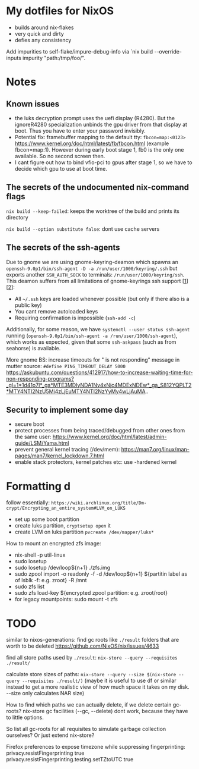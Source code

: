# My dotfiles for NixOS

- builds around nix-flakes
- very quick and dirty
- defies any consistency

Add impurities to self-flake/impure-debug-info via `nix build --override-inputs impurity "path:/tmp/foo/".

# Notes

## Known issues

- the luks decryption prompt uses the uefi display (R4280). But the ignoreR4280 specialization unbinds the gpu driver from that display at boot. Thus you have to enter your password invisibly.
- Potential fix: framebuffer mapping to the default tty: `fbcon=map:<0123>` https://www.kernel.org/doc/html/latest/fb/fbcon.html (example fbcon=map:1). However during early boot stage 1, fb0 is the only one available. So no second screen then.
- I cant figure out how to bind vfio-pci to gpus after stage 1, so we have to decide which gpu to use at boot time.

## The secrets of the undocumented nix-command flags

`nix build --keep-failed`: keeps the worktree of the build and prints its directory

`nix build --option substitute false`: dont use cache servers

## The secrets of the ssh-agents

Due to gnome we are using gnome-keyring-deamon which spawns an `openssh-9.0p1/bin/ssh-agent -D -a /run/user/1000/keyring/.ssh` but exports another `SSH_AUTH_SOCK` to terminals: `/run/user/1000/keyring/ssh`. This deamon suffers from all limitations of gnome-keyrings ssh support [[1](https://wiki.gnome.org/Projects/GnomeKeyring/Ssh)] [[2](https://wiki.gnome.org/Projects/GnomeKeyring/Goals#SSH_Agent)]:

- All `~/.ssh` keys are loaded whenever possible (but only if there also is a public key)
- You cant remove autoloaded keys
- Requiring confirmation is impossible (`ssh-add -c`)

Additionally, for some reason, we have `systemctl --user status ssh-agent` running (`openssh-9.0p1/bin/ssh-agent -a /run/user/1000/ssh-agent`), which works as expected, given that some `ssh-askpass` (such as from seahorse) is available.

More gnome BS: increase timeouts for "<app> is not responding" message in mutter source: `#define PING_TIMEOUT_DELAY 5000` https://askubuntu.com/questions/412917/how-to-increase-waiting-time-for-non-responding-programs?_gl=1*1d41o7l*_ga*MTE3MDIyNDA1Ny4xNjc4MDExNDEw*_ga_S812YQPLT2*MTY4NTI2NzU5Mi4zLjEuMTY4NTI2NzYyMy4wLjAuMA..

## Security to implement some day

- secure boot
- protect processes from being traced/debugged from other ones from the same user: https://www.kernel.org/doc/html/latest/admin-guide/LSM/Yama.html
- prevent general kernel tracing (/dev/mem): https://man7.org/linux/man-pages/man7/kernel_lockdown.7.html
- enable stack protectors, kernel patches etc: use -hardened kernel

# Formatting d

follow essentially: `https://wiki.archlinux.org/title/Dm-crypt/Encrypting_an_entire_system#LVM_on_LUKS`

- set up some boot partition
- create luks partition, `cryptsetup open` it
- create LVM on luks partition `pvcreate /dev/mapper/luks*`

How to mount an encrypted zfs image:

- nix-shell -p util-linux
- sudo losetup
- sudo losetup /dev/loop${n+1} ./zfs.img
- sudo zpool import -o readonly -f -d /dev/loop${n+1} ${partitin label as of lsblk -f: e.g. zroot} -R /mnt
- sudo zfs list
- sudo zfs load-key ${encrypted zpool partition: e.g. zroot/root}
- for legacy mountpoints: sudo mount -t zfs

# TODO

similar to nixos-generations:
find gc roots like `./result` folders that are worth to be deleted
https://github.com/NixOS/nix/issues/4633

find all store paths used by `./result`: `nix-store --query --requisites ./result/`

calculate store sizes of paths: `nix-store --query --size $(nix-store --query --requisites ./result/)`
(maybe it is useful to use df or similar instead to get a more realistic view of how much space it takes on my disk. --size only calculates NAR size)

How to find which paths we can actually delete, if we delete certain gc-roots?
nix-store gc facilities (--gc, --delete) dont work, because they have to little options.

So list all gc-roots for all requisites to simulate garbage collection ourselves?
Or just extend nix-store?


Firefox preferences to expose timezone while suppressing fingerprinting:
privacy.resistFingerprinting	true	
privacy.resistFingerprinting.testing.setTZtoUTC	true
